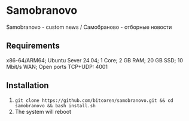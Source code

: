 # Samobranovo

Samobranovo - custom news / Самобраново - отборные новости

## Requirements

x86-64/ARM64; Ubuntu Sever 24.04; 1 Core; 2 GB RAM; 20 GB SSD; 10 Mbit/s WAN; Open ports TCP+UDP: 4001

## Installation

1. ```git clone https://github.com/bitcoren/samobranovo.git && cd samobranovo && bash install.sh```
6. The system will reboot
